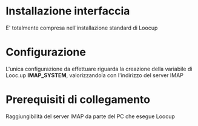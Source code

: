 # Installazione interfaccia
E' totalmente compresa nell'installazione standard di Loocup

# Configurazione
L'unica configurazione da effettuare riguarda la creazione della variabile di Looc.up **IMAP_SYSTEM**, valorizzandola con l'indirizzo del server IMAP

# Prerequisiti di collegamento
Raggiungibilità del server IMAP da parte del PC che esegue Loocup
